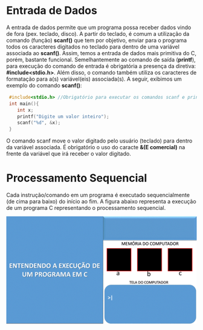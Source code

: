 # Entrada de Dados
A entrada de dados permite que um programa possa receber dados vindo de fora (pex. teclado, disco). A partir do teclado, é comum a utilização da comando (função) <strong>scanf()</strong> que tem por objetivo, enviar para o programa todos os caracteres digitados no teclado  para dentro de uma variável associada ao <strong>scanf()</strong>. Assim, temos a entrada de dados mais primitiva do C, porém, bastante funcional. 
Semelhantemente ao comando de saída (<strong>printf</strong>), para execução do comando de entrada é obrigatória a presença da diretiva: <strong>#include<stdio.h></strong>. 
Além disso, o comando também utiliza os caracteres de formatação para a(s) variável(eis) associada(s). A seguir, exibimos um exemplo do comando <strong>scanf()</strong>:

```C runnable
 #include<stdio.h> //Obrigatório para executar os comandos scanf e printf
 int main(){
    int x;
    printf("Digite um valor inteiro");
    scanf("%d", &x);
 }
``` 
O comando scanf move o valor digitado pelo usuário (teclado) para dentro da variável associada. É obrigatório o uso do caracte <strong>&(E comercial)</strong> na frente da variável que irá receber o valor digitado.


# Processamento Sequencial
Cada instrução/comando em um programa é executado sequencialmente (de cima para baixo) do início ao fim. A figura abaixo representa a execução de um programa C representando o processamento sequencial.

![programa](/markdowns/ExecucaoProgramac.gif)
